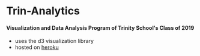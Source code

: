 # Trin-Analytics

#### Visualization and Data Analysis Program of Trinity School's Class of 2019

- uses the d3 visualization library
- hosted on [heroku](http://trin-analytics.herokuapp.com/)


